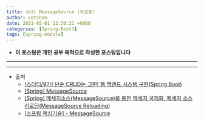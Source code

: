 ```yaml
---
title: sb3) MessageSource (작성중)
author: cotchan 
date: 2021-05-01 22:30:21 +0800 
categories: [Spring-Boot3]
tags: [spring-module] 
---
```


+ **이 포스팅은 개인 공부 목적으로 작성한 포스팅입니다**

---





---

+ 출처
    + [[스터디/9기] 단순 CRUD는 그만! 웹 백엔드 시스템 구현(Spring Boot)](https://programmers.co.kr/learn/courses/11694) 
    + [[Spring] MessageSource](https://velog.io/@max9106/Spring-MessageSource-4sk5oz1mjd)
    + [[Spring] 메세지소스(MessageSource)를 통한 메세지 국제화, 메세지 소스 리로딩(MessageSource Reloading)](https://engkimbs.tistory.com/717)
    + [[스프링 핵심기술] - MessageSource](https://jjingho.tistory.com/13)
